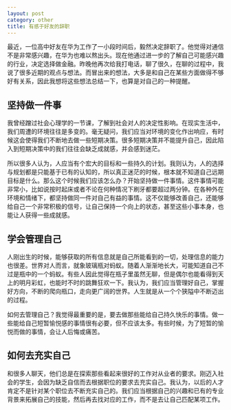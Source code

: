 ```yaml
---
layout: post
category: other
title: 有感于好友的辞职
---
```


最近，一位高中好友在华为工作了一小段时间后，毅然决定辞职了。他觉得对通信不是非常感兴趣，在华为也难以熬出头。现在他通过进一步的了解自己可能感兴趣的行业，决定选择做金融。昨晚他再次给我打电话，聊了很久，在聊的过程中，我说了很多近期的观点与想法。而冒出来的想法，大多是和自己在某些方面做得不够好有关系，因此我想将这些想法总结一下，也算是对自己的一种提醒。

## 坚持做一件事
我曾经蹭过社会心理学的一节课，了解到社会对人的决定性影响。在现实生活中，我们周遭的环境往往是多变的。毫无疑问，我们应当对环境的变化作出响应，有时候这会使得我们不断地去做一些短期决策。很多短期决策并不能提升自己，因此陷入到短期决策中的我们往往会缺乏成就感，并会感到迷茫。

所以很多人认为，人应当有个宏大的目标和一些持久的计划。我则认为，人的选择与规划都是只能基于已有的认知的，所以真正迷茫的时候，根本就不知道自己远期目标是什么。那么这个时候我们应该怎么办？开始坚持做一件事情。这件事情可能非常小，比如说按时起床或者不论在何种情况下刷牙都要超过两分钟。在各种外在环境和情绪下，都坚持做同一件对自己有益的事情。这不仅能够改善自己，还能够给自己一个非常积极的信号，让自己保持一个向上的状态，甚至这些小事本身，也能让人获得一些成就感。

## 学会管理自己
人刚出生的时候，能够获取的所有信息就是自己所能看到的一切，处理信息的能力也很差。世界对人而言，就象玻璃瓶对蚂蚁。随着人渐渐地长大，可能知道自己不过是瓶中的一个蚂蚁。有些人因此觉得在瓶子里虽然无聊，但是偶尔也能看得到天上的明月彩虹，也能时不时的跳舞狂欢一下。我认为，我们应当管理好自己，掌握好方向，不断的爬向瓶口，走向更广阔的世界。人生就是从一个个狭隘中不断迈出的过程。

如何去管理自己？我觉得最重要的是，要去做那些能给自己持久快乐的事情。做一些能给自己短暂愉悦感的事情很有必要，但不应该太多。有些时候，为了短暂的愉悦而做的事情，会让人后悔或痛苦。

## 如何去充实自己
和很多人聊天，他们总是在探索那些看起来很好的工作对从业者的要求。刚迈入社会的学生，会因为缺乏自信而去根据职位的要求去充实自己。我认为，以后的人才肯定不是针对某个职位去不断充实自己的。我们应当根据自己的兴趣和已有的专业背景来拓展自己的技能，然后再去找对应的工作，而不是去让自己匹配某项工作。
